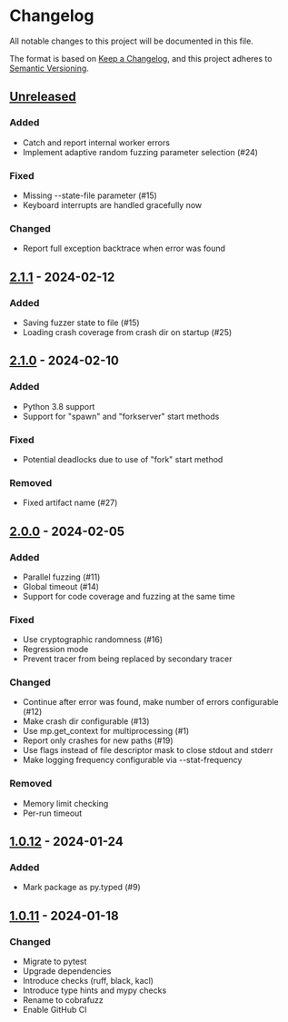 # Changelog

All notable changes to this project will be documented in this file.

The format is based on [Keep a Changelog](https://keepachangelog.com/en/1.0.0/),
and this project adheres to [Semantic Versioning](https://semver.org/spec/v2.0.0.html).

## [Unreleased]

### Added

- Catch and report internal worker errors
- Implement adaptive random fuzzing parameter selection (#24)

### Fixed

- Missing --state-file parameter (#15)
- Keyboard interrupts are handled gracefully now

### Changed

- Report full exception backtrace when error was found

## [2.1.1] - 2024-02-12

### Added

- Saving fuzzer state to file (#15)
- Loading crash coverage from crash dir on startup (#25)

## [2.1.0] - 2024-02-10

### Added

- Python 3.8 support
- Support for "spawn" and "forkserver" start methods

### Fixed

- Potential deadlocks due to use of "fork" start method

### Removed

- Fixed artifact name (#27)


## [2.0.0] - 2024-02-05

### Added

- Parallel fuzzing (#11)
- Global timeout (#14)
- Support for code coverage and fuzzing at the same time

### Fixed

- Use cryptographic randomness (#16)
- Regression mode
- Prevent tracer from being replaced by secondary tracer

### Changed

- Continue after error was found, make number of errors configurable (#12)
- Make crash dir configurable (#13)
- Use mp.get_context for multiprocessing (#1)
- Report only crashes for new paths (#19)
- Use flags instead of file descriptor mask to close stdout and stderr
- Make logging frequency configurable via --stat-frequency

### Removed

- Memory limit checking
- Per-run timeout

## [1.0.12] - 2024-01-24

### Added

- Mark package as py.typed (#9)

## [1.0.11] - 2024-01-18

### Changed

- Migrate to pytest
- Upgrade dependencies
- Introduce checks (ruff, black, kacl)
- Introduce type hints and mypy checks
- Rename to cobrafuzz
- Enable GitHub CI

[Unreleased]: https://github.com/senier/cobrafuzz/compare/v2.1.1...main
[2.1.1]: https://github.com/senier/cobrafuzz/compare/v2.1.0...v2.1.1
[2.1.0]: https://github.com/senier/cobrafuzz/compare/v2.0.0...v2.1.0
[2.0.0]: https://github.com/senier/cobrafuzz/compare/v1.0.12...v2.0.0
[1.0.12]: https://github.com/senier/cobrafuzz/compare/v1.0.11...v1.0.12
[1.0.11]: https://github.com/senier/cobrafuzz/compare/1.0.10...v1.0.11
